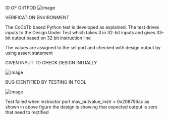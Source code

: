 ID OF GIITPOD
![image](https://user-images.githubusercontent.com/109435612/180859696-e1ae4336-511f-4e87-9509-bb717eb25e9f.png)


VERIFICATION ENVIRONMENT

The CoCoTb based Python test is developed as explained. The test drives inputs to the Design Under Test  which takes 3 in 32-bit inputs 
and gives 33-bit output based on 32 bit instruction  line

The values are assigned to the sel port and checked with design output by using assert statement 


GIVEN INPUT TO CHECK DESIGN INITIALLY

![image](https://user-images.githubusercontent.com/109435612/180860124-d94458c9-5e4e-44f7-91fe-21fab092a079.png)


BUG IDENTIFIED BY TESTING IN TOOL

![image](https://user-images.githubusercontent.com/109435612/180860294-45116c0e-9d57-458b-b778-4a0cbb0b27e2.png)


Test failed when instructor port  mav_putvalue_instr = 0x208756ac as shown in above figure
the design is showing that expected output is zero that need to rectified

